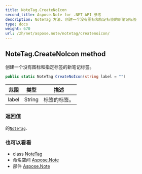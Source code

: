 ```yaml
---
title: NoteTag.CreateNoIcon
second_title: Aspose.Note for .NET API 参考
description: NoteTag 方法. 创建一个没有图标和指定标签的新笔记标签
type: docs
weight: 670
url: /zh/net/aspose.note/notetag/createnoicon/
---
```

## NoteTag.CreateNoIcon method

创建一个没有图标和指定标签的新笔记标签。

```csharp
public static NoteTag CreateNoIcon(string label = "")
```

| 范围 | 类型 | 描述 |
| --- | --- | --- |
| label | String | 标签的标签。 |

### 返回值

的[`NoteTag`](../).

### 也可以看看

* class [NoteTag](../)
* 命名空间 [Aspose.Note](../../notetag/)
* 部件 [Aspose.Note](../../../)


